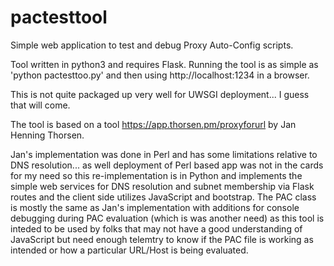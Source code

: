 # pactesttool
Simple web application to test and debug Proxy Auto-Config scripts.

Tool written in python3 and requires Flask.
Running the tool is as simple as 'python pactesttoo.py' and then using http://localhost:1234 in a browser.

This is not quite packaged up very well for UWSGI deployment... I guess that will come.

The tool is based on a tool https://app.thorsen.pm/proxyforurl by Jan Henning Thorsen.  

Jan's implementation was done in Perl and has some limitations relative to DNS resolution... as well deployment of Perl based app was not in the cards for my need so this re-implementation is in Python and implements the simple web services for DNS resolution and subnet membership via Flask routes and the client side utilizes JavaScript and bootstrap.  The PAC class is mostly the same as Jan's implementation with additions for console debugging during PAC evaluation (which is was another need) as this tool is inteded to be used by folks that may not have a good understanding of JavaScript but need enough telemtry to know if the PAC file is working as intended or how a particular URL/Host is being evaluated.
